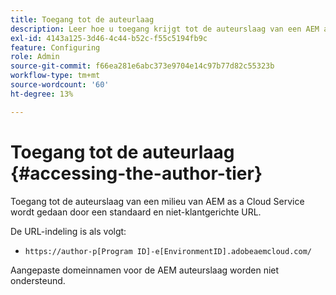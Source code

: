 ```yaml
---
title: Toegang tot de auteurlaag
description: Leer hoe u toegang krijgt tot de auteurslaag van een AEM as a Cloud Service-omgeving.
exl-id: 4143a125-3d46-4c44-b52c-f55c5194fb9c
feature: Configuring
role: Admin
source-git-commit: f66ea281e6abc373e9704e14c97b77d82c55323b
workflow-type: tm+mt
source-wordcount: '60'
ht-degree: 13%

---
```


# Toegang tot de auteurlaag {#accessing-the-author-tier}

Toegang tot de auteurslaag van een milieu van AEM as a Cloud Service wordt gedaan door een standaard en niet-klantgerichte URL.

De URL-indeling is als volgt:

* `https://author-p[Program ID]-e[EnvironmentID].adobeaemcloud.com/`

Aangepaste domeinnamen voor de AEM auteurslaag worden niet ondersteund.
